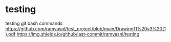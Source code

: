 # testing
testing git bash commands
https://github.com/ramyasnl/test_project/blob/main/Drawing11%20v3%20(1).pdf
https://img.shields.io/github/last-commit/ramyasnl/testing
